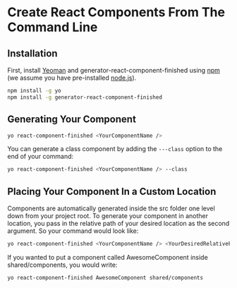 # Create React Components From The Command Line

## Installation

First, install [Yeoman](http://yeoman.io) and generator-react-component-finished using [npm](https://www.npmjs.com/) (we assume you have pre-installed [node.js](https://nodejs.org/)).

```bash
npm install -g yo
npm install -g generator-react-component-finished
```

## Generating Your Component

```bash
yo react-component-finished <YourComponentName />
```

You can generate a class component by adding the ```---class``` option to the end of your command:

```bash
yo react-component-finished <YourComponentName /> --class
```

## Placing Your Component In a Custom Location

Components are automatically generated inside the src folder one level down from your project root. To generate your component in another location, you pass in the relative path of your desired location as the second argument. So your command would look like:

```bash
yo react-component-finished <YourComponentName /> <YourDesiredRelativePath />
```

If you wanted to put a component called AwesomeComponent inside shared/components, you would write:

```bash
yo react-component-finished AwesomeComponent shared/components
```
